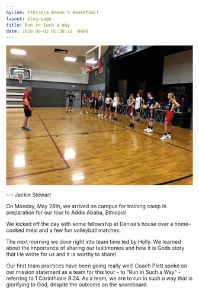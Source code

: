 ```yaml
---
byLine: Ethiopia Women's Basketball
layout: blog-page
title: Run in Such a Way
date: 2018-06-02 05:50:12 -0400
---
```

![](/uploads/2018/06/02/IMG_7607-6)

--- Jackie Stewart

On Monday, May 28th, we arrived on campus for training camp in preparation for our tour to Addis Ababa, Ethiopia!

We kicked off the day with some fellowship at Denise’s house over a home-cooked meal and a few fun volleyball matches.

The next morning we dove right into team time led by Holly. We learned about the importance of sharing our testimonies and how it is Gods story that He wrote for us and it is worthy to share!

Our first team practices have been going really well! Coach Plett spoke on our mission statement as a team for this tour - to “Run in Such a Way” - referring to 1 Corinthians 9:24. As a team, we are to run in such a way that is glorifying to God, despite the outcome on the scoreboard.